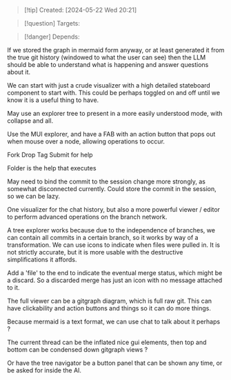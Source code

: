 
>[!tip] Created: [2024-05-22 Wed 20:21]

>[!question] Targets: 

>[!danger] Depends: 

If we stored the graph in mermaid form anyway, or at least generated it from the true git history (windowed to what the user can see) then the LLM should be able to understand what is happening and answer questions about it.

We can start with just a crude visualizer with a high detailed stateboard component to start with.
This could be perhaps toggled on and off until we know it is a useful thing to have.

May use an explorer tree to present in a more easily understood mode, with collapse and all.

Use the MUI explorer, and have a FAB with an action button that pops out when mouse over a node, allowing operations to occur.

Fork
Drop
Tag
Submit for help

Folder is the help that executes

May need to bind the commit to the session change more strongly, as somewhat disconnected currently.  Could store the commit in the session, so we can be lazy.

One visualizer for the chat history, but also a more powerful viewer / editor to perform advanced operations on the branch network.

A tree explorer works because due to the independence of branches, we can contain all commits in a certain branch, so it works by way of a transformation.  We can use icons to indicate when files were pulled in.  It is not strictly accurate, but it is more usable with the destructive simplifications it affords.

Add a 'file' to the end to indicate the eventual merge status, which might be a discard.  So a discarded merge has just an icon with no message attached to it.

The full viewer can be a gitgraph diagram, which is full raw git.  This can have clickability and action buttons and things so it can do more things.

Because mermaid is a text format, we can use chat to talk about it perhaps ?

The current thread can be the inflated nice gui elements, then top and bottom can be condensed down gitgraph views ?

Or have the tree navigator be a button panel that can be shown any time, or be asked for inside the AI.